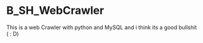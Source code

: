 # B_SH_WebCrawler
This is a web Crawler with python and MySQL and i think its a good bullshit       ( : D)
